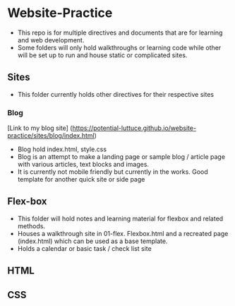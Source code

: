# Website-Practice
- This repo is for multiple directives and documents that are for learning and web development.
- Some folders will only hold walkthroughs or learning code while other will be set up to run and house static or complicated sites.

## Sites
- This folder currently holds other directives for their respective sites
### Blog
[Link to my blog site] (https://potential-luttuce.github.io/website-practice/sites/blog/index.html)
- Blog hold index.html, style.css
- Blog is an attempt to make a landing page or sample blog / article page with various articles, text blocks and images.
- It is currently not mobile friendly but currently in the works. Good template for another quick site or side page

## Flex-box
- This folder will hold notes and learning material for flexbox and related methods.
- Houses a walkthrough site in 01-flex. Flexbox.html and a recreated page (index.html) which can be used as a base template.
- Holds a calendar or basic task / check list site 

## HTML

## CSS
